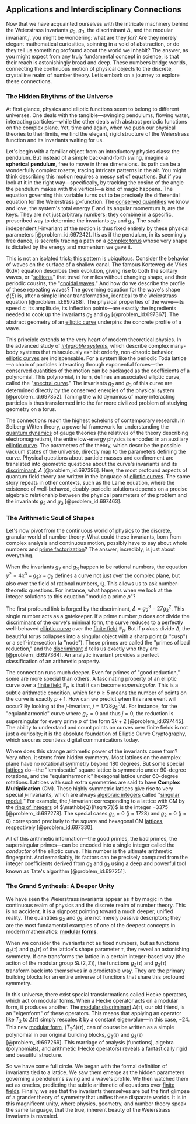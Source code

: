 ## Applications and Interdisciplinary Connections

Now that we have acquainted ourselves with the intricate machinery behind the Weierstrass invariants $g_2$, $g_3$, the discriminant $\Delta$, and the modular invariant $j$, you might be wondering: what are they *for*? Are they merely elegant mathematical curiosities, spinning in a void of abstraction, or do they tell us something profound about the world we inhabit? The answer, as you might expect from any truly fundamental concept in science, is that their reach is astonishingly broad and deep. These numbers bridge worlds, connecting the continuous motion of physical objects to the discrete, crystalline realm of number theory. Let’s embark on a journey to explore these connections.

### The Hidden Rhythms of the Universe

At first glance, physics and elliptic functions seem to belong to different universes. One deals with the tangible—swinging pendulums, flowing water, interacting particles—while the other deals with abstract periodic functions on the complex plane. Yet, time and again, when we push our physical theories to their limits, we find the elegant, rigid structure of the Weierstrass function and its invariants waiting for us.

Let's begin with a familiar object from an introductory physics class: the pendulum. But instead of a simple back-and-forth swing, imagine a **spherical pendulum**, free to move in three dimensions. Its path can be a wonderfully complex rosette, tracing intricate patterns in the air. You might think describing this motion requires a messy set of equations. But if you look at it in the right way—specifically, by tracking the cosine of the angle the pendulum makes with the vertical—a kind of magic happens. The equation governing this variable turns out to be precisely the differential equation for the Weierstrass $\wp$-function. The [conserved quantities](@article_id:148009) we know and love, the system's total energy $E$ and its angular momentum $h$, are the keys. They are not just arbitrary numbers; they combine in a specific, prescribed way to determine the invariants $g_2$ and $g_3$. The scale-independent $j$-invariant of the motion is thus fixed entirely by these physical parameters [@problem_id:697242]. It’s as if the pendulum, in its seemingly free dance, is secretly tracing a path on a [complex torus](@article_id:197443) whose very shape is dictated by the energy and momentum we gave it.

This is not an isolated trick; this pattern is ubiquitous. Consider the behavior of waves on the surface of a shallow canal. The famous Korteweg-de Vries (KdV) equation describes their evolution, giving rise to both the solitary waves, or "[solitons](@article_id:145162)," that travel for miles without changing shape, and their periodic cousins, the "[cnoidal waves](@article_id:196846)." And how do we describe the profile of these repeating waves? The governing equation for the wave's shape $\phi(\xi)$ is, after a simple linear transformation, identical to the Weierstrass equation [@problem_id:697288]. The physical properties of the wave—its speed $c$, its amplitude, its inflection points—are exactly the ingredients needed to cook up the invariants $g_2$ and $g_3$ [@problem_id:697367]. The abstract geometry of an [elliptic curve](@article_id:162766) underpins the concrete profile of a wave.

This principle extends to the very heart of modern theoretical physics. In the advanced study of *[integrable systems](@article_id:143719)*, which describe complex many-body systems that miraculously exhibit orderly, non-chaotic behavior, [elliptic curves](@article_id:151915) are indispensable. For a system like the periodic Toda lattice—a chain of particles interacting through exponential forces—the [conserved quantities](@article_id:148009) of the motion can be packaged as the coefficients of a polynomial. This polynomial, in turn, defines an associated elliptic curve, called the "[spectral curve](@article_id:192703)." The invariants $g_2$ and $g_3$ of this curve are determined directly by the conserved energies of the physical system [@problem_id:697352]. Taming the wild dynamics of many interacting particles is thus transformed into the far more civilized problem of studying geometry on a torus.

The connections reach the highest echelons of contemporary research. In Seiberg-Witten theory, a powerful framework for understanding the [quantum dynamics](@article_id:137689) of gauge theories (the relatives of the theory describing electromagnetism), the entire low-energy physics is encoded in an auxiliary [elliptic curve](@article_id:162766). The parameters of the theory, which describe the possible vacuum states of the universe, directly map to the parameters defining the curve. Physical questions about particle masses and confinement are translated into geometric questions about the curve's invariants and its [discriminant](@article_id:152126), $\Delta$ [@problem_id:697396]. Here, the most profound aspects of quantum field theory are written in the language of [elliptic curves](@article_id:151915). The same story repeats in other contexts, such as the Lamé equation, where the existence of well-behaved, doubly-periodic solutions depends on a precise algebraic relationship between the physical parameters of the problem and the invariants $g_2$ and $g_3$ [@problem_id:697463].

### The Arithmetic Soul of Shapes

Let's now pivot from the continuous world of physics to the discrete, granular world of number theory. What could these invariants, born from complex analysis and continuous motion, possibly have to say about whole numbers and [prime factorization](@article_id:151564)? The answer, incredibly, is just about everything.

When the invariants $g_2$ and $g_3$ happen to be rational numbers, the equation $y^2 = 4x^3 - g_2 x - g_3$ defines a curve not just over the complex plane, but also over the field of rational numbers, $\mathbb{Q}$. This allows us to ask number-theoretic questions. For instance, what happens when we look at the integer solutions to this equation "modulo a prime $p$"?

The first profound link is forged by the discriminant, $\Delta = g_2^3 - 27g_3^2$. This single number acts as a gatekeeper. If a prime number $p$ does *not* divide the [discriminant](@article_id:152126) of the curve's minimal form, the curve reduces to a perfectly well-behaved [elliptic curve](@article_id:162766) over the [finite field](@article_id:150419) $\mathbb{F}_p$. But if $p$ *does* divide $\Delta$, the beautiful torus collapses into a singular object with a sharp point (a "cusp") or a self-intersection (a "node"). These primes are called the "primes of bad reduction," and the [discriminant](@article_id:152126) $\Delta$ tells us exactly who they are [@problem_id:697364]. An analytic invariant provides a perfect classification of an arithmetic property.

The connection runs much deeper. Even for primes of "good reduction," some are more special than others. A fascinating property of an elliptic curve over a [finite field](@article_id:150419) $\mathbb{F}_p$ is that it can become *supersingular*. This is a subtle arithmetic condition, which for $p \ge 5$ means the number of points on the curve is exactly $p+1$. How can we predict when this rare event will occur? By looking at the $j$-invariant, $j = 1728 g_2^3 / \Delta$. For instance, for the "equianharmonic" curve where $g_2=0$ and thus $j=0$, the reduction is supersingular for every prime $p$ of the form $3k+2$ [@problem_id:697445]. The ability to understand and count points on curves over finite fields is not just a curiosity; it is the absolute foundation of Elliptic Curve Cryptography, which secures countless digital communications today.

Where does this strange arithmetic power of the invariants come from? Very often, it stems from hidden symmetry. Most lattices on the complex plane have no rotational symmetry beyond 180 degrees. But some special [lattices](@article_id:264783) do—the "lemniscatic" square lattice is symmetric under 90-degree rotations, and the "equianharmonic" hexagonal lattice under 60-degree rotations. Lattices with such extra symmetries are said to have **Complex Multiplication** (CM). These highly symmetric lattices give rise to very special $j$-invariants, which are always [algebraic integers](@article_id:151178) called "[singular moduli](@article_id:183409)." For example, the $j$-invariant corresponding to a lattice with CM by the [ring of integers](@article_id:155217) of $\mathbb{Q}(i\sqrt{7})$ is the integer $-3375$ [@problem_id:697278]. The special cases $g_3=0$ ($j=1728$) and $g_2=0$ ($j=0$) correspond precisely to the square and hexagonal CM [lattices](@article_id:264783), respectively [@problem_id:697330].

All of this arithmetic information—the good primes, the bad primes, the supersingular primes—can be encoded into a single integer called the *conductor* of the elliptic curve. This number is the ultimate arithmetic fingerprint. And remarkably, its factors can be precisely computed from the integer coefficients derived from $g_2$ and $g_3$ using a deep and powerful tool known as Tate's algorithm [@problem_id:697251].

### The Grand Synthesis: A Deeper Unity

We have seen the Weierstrass invariants appear as if by magic in the continuous realm of physics and the discrete realm of number theory. This is no accident. It is a signpost pointing toward a much deeper, unified reality. The quantities $g_2$ and $g_3$ are not merely passive descriptors; they are the most fundamental examples of one of the deepest concepts in modern mathematics: **[modular forms](@article_id:159520)**.

When we consider the invariants not as fixed numbers, but as functions $g_2(\tau)$ and $g_3(\tau)$ of the lattice's shape parameter $\tau$, they reveal an astonishing symmetry. If one transforms the lattice in a certain integer-based way (the action of the modular group $SL(2, \mathbb{Z})$), the functions $g_2(\tau)$ and $g_3(\tau)$ transform back into themselves in a predictable way. They are the primary building blocks for an entire universe of functions that share this profound symmetry.

In this universe, there exist special transformations called Hecke operators, which act on modular forms. When a Hecke operator acts on a modular form, it produces another. The [modular discriminant](@article_id:190794) $\Delta(\tau)$, our old friend, is an "eigenform" of these operators. This means that applying an operator like $T_2$ to $\Delta(\tau)$ simply rescales it by a constant eigenvalue—in this case, $-24$. This new [modular form](@article_id:184403), $(T_2 \Delta)(\tau)$, can of course be written as a simple polynomial in our original building blocks, $g_2(\tau)$ and $g_3(\tau)$ [@problem_id:697269]. This marriage of analysis (functions), algebra (polynomials), and arithmetic (Hecke operators) reveals a fantastically rigid and beautiful structure.

So we have come full circle. We began with the formal definition of invariants tied to a lattice. We saw them emerge as the hidden parameters governing a pendulum's swing and a wave's profile. We then watched them act as oracles, predicting the subtle arithmetic of equations over [finite fields](@article_id:141612). Finally, we see that the invariants themselves are but the first glimpse of a grander theory of symmetry that unifies these disparate worlds. It is in this magnificent unity, where physics, geometry, and number theory speak the same language, that the true, inherent beauty of the Weierstrass invariants is revealed.